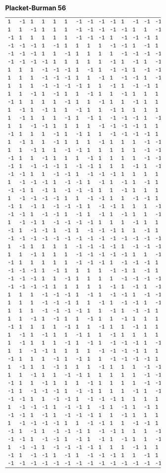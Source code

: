 ## Placket-Burman 56

<table>
  <tr><td> 1</td><td>-1</td><td> 1</td><td> 1</td><td> 1</td><td> 1</td><td>-1</td><td>-1</td><td>-1</td><td>-1</td><td> 1</td><td>-1</td><td>-1</td><td>-1</td><td> 1</td><td>-1</td><td>-1</td><td> 1</td><td> 1</td><td> 1</td><td>-1</td><td> 1</td><td>-1</td><td> 1</td><td> 1</td><td>-1</td><td> 1</td><td> 1</td><td> 1</td><td>-1</td><td> 1</td><td> 1</td><td> 1</td><td> 1</td><td>-1</td><td>-1</td><td>-1</td><td>-1</td><td> 1</td><td>-1</td><td>-1</td><td>-1</td><td> 1</td><td>-1</td><td>-1</td><td> 1</td><td> 1</td><td> 1</td><td>-1</td><td> 1</td><td>-1</td><td> 1</td><td> 1</td><td>-1</td><td> 1</td></tr>
  <tr><td> 1</td><td> 1</td><td>-1</td><td> 1</td><td> 1</td><td> 1</td><td>-1</td><td>-1</td><td>-1</td><td>-1</td><td>-1</td><td> 1</td><td> 1</td><td>-1</td><td>-1</td><td> 1</td><td>-1</td><td>-1</td><td>-1</td><td> 1</td><td> 1</td><td> 1</td><td> 1</td><td>-1</td><td> 1</td><td> 1</td><td>-1</td><td> 1</td><td> 1</td><td> 1</td><td>-1</td><td> 1</td><td> 1</td><td> 1</td><td>-1</td><td>-1</td><td>-1</td><td>-1</td><td>-1</td><td> 1</td><td> 1</td><td>-1</td><td>-1</td><td> 1</td><td>-1</td><td>-1</td><td>-1</td><td> 1</td><td> 1</td><td> 1</td><td> 1</td><td>-1</td><td> 1</td><td> 1</td><td>-1</td></tr>
  <tr><td>-1</td><td> 1</td><td> 1</td><td> 1</td><td> 1</td><td> 1</td><td>-1</td><td>-1</td><td>-1</td><td> 1</td><td>-1</td><td>-1</td><td>-1</td><td> 1</td><td>-1</td><td>-1</td><td> 1</td><td>-1</td><td> 1</td><td>-1</td><td> 1</td><td>-1</td><td> 1</td><td> 1</td><td>-1</td><td> 1</td><td> 1</td><td> 1</td><td>-1</td><td> 1</td><td> 1</td><td> 1</td><td> 1</td><td> 1</td><td>-1</td><td>-1</td><td>-1</td><td> 1</td><td>-1</td><td>-1</td><td>-1</td><td> 1</td><td>-1</td><td>-1</td><td> 1</td><td>-1</td><td> 1</td><td>-1</td><td> 1</td><td>-1</td><td> 1</td><td> 1</td><td>-1</td><td> 1</td><td> 1</td></tr>
  <tr><td>-1</td><td>-1</td><td>-1</td><td> 1</td><td>-1</td><td> 1</td><td> 1</td><td> 1</td><td> 1</td><td>-1</td><td>-1</td><td> 1</td><td>-1</td><td> 1</td><td>-1</td><td>-1</td><td>-1</td><td> 1</td><td> 1</td><td>-1</td><td> 1</td><td> 1</td><td> 1</td><td>-1</td><td> 1</td><td>-1</td><td> 1</td><td> 1</td><td>-1</td><td>-1</td><td>-1</td><td> 1</td><td>-1</td><td> 1</td><td> 1</td><td> 1</td><td> 1</td><td>-1</td><td>-1</td><td> 1</td><td>-1</td><td> 1</td><td>-1</td><td>-1</td><td>-1</td><td> 1</td><td> 1</td><td>-1</td><td> 1</td><td> 1</td><td> 1</td><td>-1</td><td> 1</td><td>-1</td><td> 1</td></tr>
  <tr><td>-1</td><td>-1</td><td>-1</td><td> 1</td><td> 1</td><td>-1</td><td> 1</td><td> 1</td><td> 1</td><td> 1</td><td>-1</td><td>-1</td><td>-1</td><td>-1</td><td> 1</td><td> 1</td><td>-1</td><td>-1</td><td> 1</td><td> 1</td><td>-1</td><td>-1</td><td> 1</td><td> 1</td><td> 1</td><td> 1</td><td>-1</td><td> 1</td><td>-1</td><td>-1</td><td>-1</td><td> 1</td><td> 1</td><td>-1</td><td> 1</td><td> 1</td><td> 1</td><td> 1</td><td>-1</td><td>-1</td><td>-1</td><td>-1</td><td> 1</td><td> 1</td><td>-1</td><td>-1</td><td> 1</td><td> 1</td><td>-1</td><td>-1</td><td> 1</td><td> 1</td><td> 1</td><td> 1</td><td>-1</td></tr>
  <tr><td>-1</td><td>-1</td><td>-1</td><td>-1</td><td> 1</td><td> 1</td><td> 1</td><td> 1</td><td> 1</td><td>-1</td><td> 1</td><td>-1</td><td> 1</td><td>-1</td><td>-1</td><td>-1</td><td> 1</td><td>-1</td><td>-1</td><td> 1</td><td> 1</td><td> 1</td><td>-1</td><td> 1</td><td>-1</td><td> 1</td><td> 1</td><td> 1</td><td>-1</td><td>-1</td><td>-1</td><td>-1</td><td> 1</td><td> 1</td><td> 1</td><td> 1</td><td> 1</td><td>-1</td><td> 1</td><td>-1</td><td> 1</td><td>-1</td><td>-1</td><td>-1</td><td> 1</td><td>-1</td><td>-1</td><td> 1</td><td> 1</td><td> 1</td><td>-1</td><td> 1</td><td>-1</td><td> 1</td><td> 1</td></tr>
  <tr><td> 1</td><td> 1</td><td> 1</td><td>-1</td><td>-1</td><td>-1</td><td> 1</td><td>-1</td><td> 1</td><td>-1</td><td>-1</td><td> 1</td><td>-1</td><td>-1</td><td> 1</td><td>-1</td><td> 1</td><td>-1</td><td> 1</td><td>-1</td><td> 1</td><td> 1</td><td>-1</td><td> 1</td><td> 1</td><td> 1</td><td>-1</td><td> 1</td><td> 1</td><td> 1</td><td> 1</td><td>-1</td><td>-1</td><td>-1</td><td> 1</td><td>-1</td><td> 1</td><td>-1</td><td>-1</td><td> 1</td><td>-1</td><td>-1</td><td> 1</td><td>-1</td><td> 1</td><td>-1</td><td> 1</td><td>-1</td><td> 1</td><td> 1</td><td>-1</td><td> 1</td><td> 1</td><td> 1</td><td>-1</td></tr>
  <tr><td> 1</td><td> 1</td><td> 1</td><td>-1</td><td>-1</td><td>-1</td><td> 1</td><td> 1</td><td>-1</td><td> 1</td><td>-1</td><td>-1</td><td> 1</td><td>-1</td><td>-1</td><td>-1</td><td>-1</td><td> 1</td><td> 1</td><td> 1</td><td>-1</td><td> 1</td><td> 1</td><td>-1</td><td>-1</td><td> 1</td><td> 1</td><td> 1</td><td> 1</td><td> 1</td><td> 1</td><td>-1</td><td>-1</td><td>-1</td><td> 1</td><td> 1</td><td>-1</td><td> 1</td><td>-1</td><td>-1</td><td> 1</td><td>-1</td><td>-1</td><td>-1</td><td>-1</td><td> 1</td><td> 1</td><td> 1</td><td>-1</td><td> 1</td><td> 1</td><td>-1</td><td>-1</td><td> 1</td><td> 1</td></tr>
  <tr><td> 1</td><td> 1</td><td> 1</td><td>-1</td><td>-1</td><td>-1</td><td>-1</td><td> 1</td><td> 1</td><td>-1</td><td> 1</td><td>-1</td><td>-1</td><td> 1</td><td>-1</td><td> 1</td><td>-1</td><td>-1</td><td>-1</td><td> 1</td><td> 1</td><td>-1</td><td> 1</td><td> 1</td><td> 1</td><td>-1</td><td> 1</td><td> 1</td><td> 1</td><td> 1</td><td> 1</td><td>-1</td><td>-1</td><td>-1</td><td>-1</td><td> 1</td><td> 1</td><td>-1</td><td> 1</td><td>-1</td><td>-1</td><td> 1</td><td>-1</td><td> 1</td><td>-1</td><td>-1</td><td>-1</td><td> 1</td><td> 1</td><td>-1</td><td> 1</td><td> 1</td><td> 1</td><td>-1</td><td> 1</td></tr>
  <tr><td> 1</td><td> 1</td><td>-1</td><td> 1</td><td>-1</td><td> 1</td><td> 1</td><td>-1</td><td> 1</td><td> 1</td><td>-1</td><td> 1</td><td> 1</td><td> 1</td><td> 1</td><td>-1</td><td>-1</td><td>-1</td><td>-1</td><td> 1</td><td>-1</td><td>-1</td><td>-1</td><td> 1</td><td>-1</td><td>-1</td><td> 1</td><td> 1</td><td> 1</td><td> 1</td><td>-1</td><td> 1</td><td>-1</td><td> 1</td><td> 1</td><td>-1</td><td> 1</td><td> 1</td><td>-1</td><td> 1</td><td> 1</td><td> 1</td><td> 1</td><td>-1</td><td>-1</td><td>-1</td><td>-1</td><td> 1</td><td>-1</td><td>-1</td><td>-1</td><td> 1</td><td>-1</td><td>-1</td><td> 1</td></tr>
  <tr><td>-1</td><td> 1</td><td> 1</td><td> 1</td><td> 1</td><td>-1</td><td> 1</td><td> 1</td><td>-1</td><td> 1</td><td> 1</td><td>-1</td><td> 1</td><td> 1</td><td> 1</td><td>-1</td><td>-1</td><td>-1</td><td>-1</td><td>-1</td><td> 1</td><td> 1</td><td>-1</td><td>-1</td><td> 1</td><td>-1</td><td>-1</td><td> 1</td><td>-1</td><td> 1</td><td> 1</td><td> 1</td><td> 1</td><td>-1</td><td> 1</td><td> 1</td><td>-1</td><td> 1</td><td> 1</td><td>-1</td><td> 1</td><td> 1</td><td> 1</td><td>-1</td><td>-1</td><td>-1</td><td>-1</td><td>-1</td><td> 1</td><td> 1</td><td>-1</td><td>-1</td><td> 1</td><td>-1</td><td>-1</td></tr>
  <tr><td> 1</td><td>-1</td><td> 1</td><td>-1</td><td> 1</td><td> 1</td><td>-1</td><td> 1</td><td> 1</td><td>-1</td><td> 1</td><td> 1</td><td> 1</td><td> 1</td><td> 1</td><td>-1</td><td>-1</td><td>-1</td><td> 1</td><td>-1</td><td>-1</td><td>-1</td><td> 1</td><td>-1</td><td>-1</td><td> 1</td><td>-1</td><td> 1</td><td> 1</td><td>-1</td><td> 1</td><td>-1</td><td> 1</td><td> 1</td><td>-1</td><td> 1</td><td> 1</td><td>-1</td><td> 1</td><td> 1</td><td> 1</td><td> 1</td><td> 1</td><td>-1</td><td>-1</td><td>-1</td><td> 1</td><td>-1</td><td>-1</td><td>-1</td><td> 1</td><td>-1</td><td>-1</td><td> 1</td><td>-1</td></tr>
  <tr><td> 1</td><td>-1</td><td> 1</td><td> 1</td><td> 1</td><td>-1</td><td> 1</td><td>-1</td><td> 1</td><td>-1</td><td>-1</td><td>-1</td><td> 1</td><td>-1</td><td> 1</td><td> 1</td><td> 1</td><td> 1</td><td>-1</td><td>-1</td><td> 1</td><td>-1</td><td> 1</td><td>-1</td><td>-1</td><td>-1</td><td> 1</td><td> 1</td><td> 1</td><td>-1</td><td> 1</td><td> 1</td><td> 1</td><td>-1</td><td> 1</td><td>-1</td><td> 1</td><td>-1</td><td>-1</td><td>-1</td><td> 1</td><td>-1</td><td> 1</td><td> 1</td><td> 1</td><td> 1</td><td>-1</td><td>-1</td><td> 1</td><td>-1</td><td> 1</td><td>-1</td><td>-1</td><td>-1</td><td> 1</td></tr>
  <tr><td> 1</td><td> 1</td><td>-1</td><td>-1</td><td> 1</td><td> 1</td><td> 1</td><td> 1</td><td>-1</td><td>-1</td><td>-1</td><td>-1</td><td> 1</td><td> 1</td><td>-1</td><td> 1</td><td> 1</td><td> 1</td><td> 1</td><td>-1</td><td>-1</td><td>-1</td><td>-1</td><td> 1</td><td> 1</td><td>-1</td><td>-1</td><td> 1</td><td> 1</td><td> 1</td><td>-1</td><td>-1</td><td> 1</td><td> 1</td><td> 1</td><td> 1</td><td>-1</td><td>-1</td><td>-1</td><td>-1</td><td> 1</td><td> 1</td><td>-1</td><td> 1</td><td> 1</td><td> 1</td><td> 1</td><td>-1</td><td>-1</td><td>-1</td><td>-1</td><td> 1</td><td> 1</td><td>-1</td><td>-1</td></tr>
  <tr><td>-1</td><td> 1</td><td> 1</td><td> 1</td><td>-1</td><td> 1</td><td>-1</td><td> 1</td><td> 1</td><td>-1</td><td>-1</td><td>-1</td><td>-1</td><td> 1</td><td> 1</td><td> 1</td><td> 1</td><td> 1</td><td>-1</td><td> 1</td><td>-1</td><td> 1</td><td>-1</td><td>-1</td><td>-1</td><td> 1</td><td>-1</td><td> 1</td><td>-1</td><td> 1</td><td> 1</td><td> 1</td><td>-1</td><td> 1</td><td>-1</td><td> 1</td><td> 1</td><td>-1</td><td>-1</td><td>-1</td><td>-1</td><td> 1</td><td> 1</td><td> 1</td><td> 1</td><td> 1</td><td>-1</td><td> 1</td><td>-1</td><td> 1</td><td>-1</td><td>-1</td><td>-1</td><td> 1</td><td>-1</td></tr>
  <tr><td> 1</td><td>-1</td><td> 1</td><td> 1</td><td>-1</td><td> 1</td><td> 1</td><td> 1</td><td>-1</td><td> 1</td><td> 1</td><td> 1</td><td>-1</td><td>-1</td><td>-1</td><td> 1</td><td>-1</td><td> 1</td><td>-1</td><td>-1</td><td> 1</td><td>-1</td><td>-1</td><td> 1</td><td>-1</td><td> 1</td><td>-1</td><td> 1</td><td> 1</td><td>-1</td><td> 1</td><td> 1</td><td>-1</td><td> 1</td><td> 1</td><td> 1</td><td>-1</td><td> 1</td><td> 1</td><td> 1</td><td>-1</td><td>-1</td><td>-1</td><td> 1</td><td>-1</td><td> 1</td><td>-1</td><td>-1</td><td> 1</td><td>-1</td><td>-1</td><td> 1</td><td>-1</td><td> 1</td><td>-1</td></tr>
  <tr><td> 1</td><td> 1</td><td>-1</td><td> 1</td><td> 1</td><td>-1</td><td>-1</td><td> 1</td><td> 1</td><td> 1</td><td> 1</td><td> 1</td><td>-1</td><td>-1</td><td>-1</td><td> 1</td><td> 1</td><td>-1</td><td> 1</td><td>-1</td><td>-1</td><td> 1</td><td>-1</td><td>-1</td><td>-1</td><td>-1</td><td> 1</td><td> 1</td><td> 1</td><td> 1</td><td>-1</td><td> 1</td><td> 1</td><td>-1</td><td>-1</td><td> 1</td><td> 1</td><td> 1</td><td> 1</td><td> 1</td><td>-1</td><td>-1</td><td>-1</td><td> 1</td><td> 1</td><td>-1</td><td> 1</td><td>-1</td><td>-1</td><td> 1</td><td>-1</td><td>-1</td><td>-1</td><td>-1</td><td> 1</td></tr>
  <tr><td>-1</td><td> 1</td><td> 1</td><td>-1</td><td> 1</td><td> 1</td><td> 1</td><td>-1</td><td> 1</td><td> 1</td><td> 1</td><td> 1</td><td>-1</td><td>-1</td><td>-1</td><td>-1</td><td> 1</td><td> 1</td><td>-1</td><td> 1</td><td>-1</td><td>-1</td><td> 1</td><td>-1</td><td> 1</td><td>-1</td><td>-1</td><td> 1</td><td>-1</td><td> 1</td><td> 1</td><td>-1</td><td> 1</td><td> 1</td><td> 1</td><td>-1</td><td> 1</td><td> 1</td><td> 1</td><td> 1</td><td>-1</td><td>-1</td><td>-1</td><td>-1</td><td> 1</td><td> 1</td><td>-1</td><td> 1</td><td>-1</td><td>-1</td><td> 1</td><td>-1</td><td> 1</td><td>-1</td><td>-1</td></tr>
  <tr><td>-1</td><td> 1</td><td>-1</td><td>-1</td><td>-1</td><td> 1</td><td>-1</td><td>-1</td><td> 1</td><td> 1</td><td> 1</td><td>-1</td><td> 1</td><td>-1</td><td> 1</td><td> 1</td><td>-1</td><td> 1</td><td> 1</td><td>-1</td><td> 1</td><td> 1</td><td> 1</td><td> 1</td><td>-1</td><td>-1</td><td>-1</td><td> 1</td><td>-1</td><td> 1</td><td>-1</td><td>-1</td><td>-1</td><td> 1</td><td>-1</td><td>-1</td><td> 1</td><td> 1</td><td> 1</td><td>-1</td><td> 1</td><td>-1</td><td> 1</td><td> 1</td><td>-1</td><td> 1</td><td> 1</td><td>-1</td><td> 1</td><td> 1</td><td> 1</td><td> 1</td><td>-1</td><td>-1</td><td>-1</td></tr>
  <tr><td>-1</td><td>-1</td><td> 1</td><td> 1</td><td>-1</td><td>-1</td><td> 1</td><td>-1</td><td>-1</td><td>-1</td><td> 1</td><td> 1</td><td> 1</td><td> 1</td><td>-1</td><td> 1</td><td> 1</td><td>-1</td><td> 1</td><td> 1</td><td>-1</td><td> 1</td><td> 1</td><td> 1</td><td>-1</td><td>-1</td><td>-1</td><td> 1</td><td>-1</td><td>-1</td><td> 1</td><td> 1</td><td>-1</td><td>-1</td><td> 1</td><td>-1</td><td>-1</td><td>-1</td><td> 1</td><td> 1</td><td> 1</td><td> 1</td><td>-1</td><td> 1</td><td> 1</td><td>-1</td><td> 1</td><td> 1</td><td>-1</td><td> 1</td><td> 1</td><td> 1</td><td>-1</td><td>-1</td><td>-1</td></tr>
  <tr><td> 1</td><td>-1</td><td>-1</td><td>-1</td><td> 1</td><td>-1</td><td>-1</td><td> 1</td><td>-1</td><td> 1</td><td>-1</td><td> 1</td><td>-1</td><td> 1</td><td> 1</td><td>-1</td><td> 1</td><td> 1</td><td>-1</td><td> 1</td><td> 1</td><td> 1</td><td> 1</td><td> 1</td><td>-1</td><td>-1</td><td>-1</td><td> 1</td><td> 1</td><td>-1</td><td>-1</td><td>-1</td><td> 1</td><td>-1</td><td>-1</td><td> 1</td><td>-1</td><td> 1</td><td>-1</td><td> 1</td><td>-1</td><td> 1</td><td> 1</td><td>-1</td><td> 1</td><td> 1</td><td>-1</td><td> 1</td><td> 1</td><td> 1</td><td> 1</td><td> 1</td><td>-1</td><td>-1</td><td>-1</td></tr>
  <tr><td>-1</td><td>-1</td><td> 1</td><td>-1</td><td> 1</td><td>-1</td><td>-1</td><td>-1</td><td> 1</td><td> 1</td><td>-1</td><td> 1</td><td> 1</td><td> 1</td><td>-1</td><td> 1</td><td>-1</td><td> 1</td><td>-1</td><td>-1</td><td>-1</td><td> 1</td><td>-1</td><td> 1</td><td> 1</td><td> 1</td><td> 1</td><td> 1</td><td>-1</td><td>-1</td><td> 1</td><td>-1</td><td> 1</td><td>-1</td><td>-1</td><td>-1</td><td> 1</td><td> 1</td><td>-1</td><td> 1</td><td> 1</td><td> 1</td><td>-1</td><td> 1</td><td>-1</td><td> 1</td><td>-1</td><td>-1</td><td>-1</td><td> 1</td><td>-1</td><td> 1</td><td> 1</td><td> 1</td><td> 1</td></tr>
  <tr><td> 1</td><td>-1</td><td>-1</td><td>-1</td><td>-1</td><td> 1</td><td> 1</td><td>-1</td><td>-1</td><td> 1</td><td> 1</td><td>-1</td><td>-1</td><td> 1</td><td> 1</td><td> 1</td><td> 1</td><td>-1</td><td>-1</td><td>-1</td><td>-1</td><td> 1</td><td> 1</td><td>-1</td><td> 1</td><td> 1</td><td> 1</td><td> 1</td><td> 1</td><td>-1</td><td>-1</td><td>-1</td><td>-1</td><td> 1</td><td> 1</td><td>-1</td><td>-1</td><td> 1</td><td> 1</td><td>-1</td><td>-1</td><td> 1</td><td> 1</td><td> 1</td><td> 1</td><td>-1</td><td>-1</td><td>-1</td><td>-1</td><td> 1</td><td> 1</td><td>-1</td><td> 1</td><td> 1</td><td> 1</td></tr>
  <tr><td>-1</td><td> 1</td><td>-1</td><td> 1</td><td>-1</td><td>-1</td><td>-1</td><td> 1</td><td>-1</td><td>-1</td><td> 1</td><td> 1</td><td> 1</td><td>-1</td><td> 1</td><td>-1</td><td> 1</td><td> 1</td><td>-1</td><td>-1</td><td>-1</td><td>-1</td><td> 1</td><td> 1</td><td> 1</td><td> 1</td><td> 1</td><td> 1</td><td>-1</td><td> 1</td><td>-1</td><td> 1</td><td>-1</td><td>-1</td><td>-1</td><td> 1</td><td>-1</td><td>-1</td><td> 1</td><td> 1</td><td> 1</td><td>-1</td><td> 1</td><td>-1</td><td> 1</td><td> 1</td><td>-1</td><td>-1</td><td>-1</td><td>-1</td><td> 1</td><td> 1</td><td> 1</td><td> 1</td><td> 1</td></tr>
  <tr><td>-1</td><td>-1</td><td> 1</td><td>-1</td><td>-1</td><td> 1</td><td>-1</td><td> 1</td><td>-1</td><td> 1</td><td>-1</td><td> 1</td><td> 1</td><td>-1</td><td> 1</td><td> 1</td><td> 1</td><td>-1</td><td> 1</td><td> 1</td><td> 1</td><td>-1</td><td>-1</td><td>-1</td><td> 1</td><td>-1</td><td> 1</td><td> 1</td><td>-1</td><td>-1</td><td> 1</td><td>-1</td><td>-1</td><td> 1</td><td>-1</td><td> 1</td><td>-1</td><td> 1</td><td>-1</td><td> 1</td><td> 1</td><td>-1</td><td> 1</td><td> 1</td><td> 1</td><td>-1</td><td> 1</td><td> 1</td><td> 1</td><td>-1</td><td>-1</td><td>-1</td><td> 1</td><td>-1</td><td> 1</td></tr>
  <tr><td> 1</td><td>-1</td><td>-1</td><td> 1</td><td>-1</td><td>-1</td><td>-1</td><td>-1</td><td> 1</td><td> 1</td><td> 1</td><td>-1</td><td> 1</td><td> 1</td><td>-1</td><td>-1</td><td> 1</td><td> 1</td><td> 1</td><td> 1</td><td> 1</td><td>-1</td><td>-1</td><td>-1</td><td> 1</td><td> 1</td><td>-1</td><td> 1</td><td> 1</td><td>-1</td><td>-1</td><td> 1</td><td>-1</td><td>-1</td><td>-1</td><td>-1</td><td> 1</td><td> 1</td><td> 1</td><td>-1</td><td> 1</td><td> 1</td><td>-1</td><td>-1</td><td> 1</td><td> 1</td><td> 1</td><td> 1</td><td> 1</td><td>-1</td><td>-1</td><td>-1</td><td> 1</td><td> 1</td><td>-1</td></tr>
  <tr><td>-1</td><td> 1</td><td>-1</td><td>-1</td><td> 1</td><td>-1</td><td> 1</td><td>-1</td><td>-1</td><td>-1</td><td> 1</td><td> 1</td><td>-1</td><td> 1</td><td> 1</td><td> 1</td><td>-1</td><td> 1</td><td> 1</td><td> 1</td><td> 1</td><td>-1</td><td>-1</td><td>-1</td><td>-1</td><td> 1</td><td> 1</td><td> 1</td><td>-1</td><td> 1</td><td>-1</td><td>-1</td><td> 1</td><td>-1</td><td> 1</td><td>-1</td><td>-1</td><td>-1</td><td> 1</td><td> 1</td><td>-1</td><td> 1</td><td> 1</td><td> 1</td><td>-1</td><td> 1</td><td> 1</td><td> 1</td><td> 1</td><td>-1</td><td>-1</td><td>-1</td><td>-1</td><td> 1</td><td> 1</td></tr>
  <tr><td>-1</td><td>-1</td><td>-1</td><td>-1</td><td>-1</td><td>-1</td><td>-1</td><td>-1</td><td>-1</td><td>-1</td><td>-1</td><td>-1</td><td>-1</td><td>-1</td><td>-1</td><td>-1</td><td>-1</td><td>-1</td><td>-1</td><td>-1</td><td>-1</td><td>-1</td><td>-1</td><td>-1</td><td>-1</td><td>-1</td><td>-1</td><td> 1</td><td>-1</td><td>-1</td><td>-1</td><td>-1</td><td>-1</td><td>-1</td><td>-1</td><td>-1</td><td>-1</td><td>-1</td><td>-1</td><td>-1</td><td>-1</td><td>-1</td><td>-1</td><td>-1</td><td>-1</td><td>-1</td><td>-1</td><td>-1</td><td>-1</td><td>-1</td><td>-1</td><td>-1</td><td>-1</td><td>-1</td><td>-1</td></tr>
  <tr><td> 1</td><td>-1</td><td> 1</td><td> 1</td><td> 1</td><td> 1</td><td>-1</td><td>-1</td><td>-1</td><td>-1</td><td> 1</td><td>-1</td><td>-1</td><td>-1</td><td> 1</td><td>-1</td><td>-1</td><td> 1</td><td> 1</td><td> 1</td><td>-1</td><td> 1</td><td>-1</td><td> 1</td><td> 1</td><td>-1</td><td> 1</td><td>-1</td><td>-1</td><td> 1</td><td>-1</td><td>-1</td><td>-1</td><td>-1</td><td> 1</td><td> 1</td><td> 1</td><td> 1</td><td>-1</td><td> 1</td><td> 1</td><td> 1</td><td>-1</td><td> 1</td><td> 1</td><td>-1</td><td>-1</td><td>-1</td><td> 1</td><td>-1</td><td> 1</td><td>-1</td><td>-1</td><td> 1</td><td>-1</td></tr>
  <tr><td> 1</td><td> 1</td><td>-1</td><td> 1</td><td> 1</td><td> 1</td><td>-1</td><td>-1</td><td>-1</td><td>-1</td><td>-1</td><td> 1</td><td> 1</td><td>-1</td><td>-1</td><td> 1</td><td>-1</td><td>-1</td><td>-1</td><td> 1</td><td> 1</td><td> 1</td><td> 1</td><td>-1</td><td> 1</td><td> 1</td><td>-1</td><td>-1</td><td>-1</td><td>-1</td><td> 1</td><td>-1</td><td>-1</td><td>-1</td><td> 1</td><td> 1</td><td> 1</td><td> 1</td><td> 1</td><td>-1</td><td>-1</td><td> 1</td><td> 1</td><td>-1</td><td> 1</td><td> 1</td><td> 1</td><td>-1</td><td>-1</td><td>-1</td><td>-1</td><td> 1</td><td>-1</td><td>-1</td><td> 1</td></tr>
  <tr><td>-1</td><td> 1</td><td> 1</td><td> 1</td><td> 1</td><td> 1</td><td>-1</td><td>-1</td><td>-1</td><td> 1</td><td>-1</td><td>-1</td><td>-1</td><td> 1</td><td>-1</td><td>-1</td><td> 1</td><td>-1</td><td> 1</td><td>-1</td><td> 1</td><td>-1</td><td> 1</td><td> 1</td><td>-1</td><td> 1</td><td> 1</td><td>-1</td><td> 1</td><td>-1</td><td>-1</td><td>-1</td><td>-1</td><td>-1</td><td> 1</td><td> 1</td><td> 1</td><td>-1</td><td> 1</td><td> 1</td><td> 1</td><td>-1</td><td> 1</td><td> 1</td><td>-1</td><td> 1</td><td>-1</td><td> 1</td><td>-1</td><td> 1</td><td>-1</td><td>-1</td><td> 1</td><td>-1</td><td>-1</td></tr>
  <tr><td>-1</td><td>-1</td><td>-1</td><td> 1</td><td>-1</td><td> 1</td><td> 1</td><td> 1</td><td> 1</td><td>-1</td><td>-1</td><td> 1</td><td>-1</td><td> 1</td><td>-1</td><td>-1</td><td>-1</td><td> 1</td><td> 1</td><td>-1</td><td> 1</td><td> 1</td><td> 1</td><td>-1</td><td> 1</td><td>-1</td><td> 1</td><td>-1</td><td> 1</td><td> 1</td><td> 1</td><td>-1</td><td> 1</td><td>-1</td><td>-1</td><td>-1</td><td>-1</td><td> 1</td><td> 1</td><td>-1</td><td> 1</td><td>-1</td><td> 1</td><td> 1</td><td> 1</td><td>-1</td><td>-1</td><td> 1</td><td>-1</td><td>-1</td><td>-1</td><td> 1</td><td>-1</td><td> 1</td><td>-1</td></tr>
  <tr><td>-1</td><td>-1</td><td>-1</td><td> 1</td><td> 1</td><td>-1</td><td> 1</td><td> 1</td><td> 1</td><td> 1</td><td>-1</td><td>-1</td><td>-1</td><td>-1</td><td> 1</td><td> 1</td><td>-1</td><td>-1</td><td> 1</td><td> 1</td><td>-1</td><td>-1</td><td> 1</td><td> 1</td><td> 1</td><td> 1</td><td>-1</td><td>-1</td><td> 1</td><td> 1</td><td> 1</td><td>-1</td><td>-1</td><td> 1</td><td>-1</td><td>-1</td><td>-1</td><td>-1</td><td> 1</td><td> 1</td><td> 1</td><td> 1</td><td>-1</td><td>-1</td><td> 1</td><td> 1</td><td>-1</td><td>-1</td><td> 1</td><td> 1</td><td>-1</td><td>-1</td><td>-1</td><td>-1</td><td> 1</td></tr>
  <tr><td>-1</td><td>-1</td><td>-1</td><td>-1</td><td> 1</td><td> 1</td><td> 1</td><td> 1</td><td> 1</td><td>-1</td><td> 1</td><td>-1</td><td> 1</td><td>-1</td><td>-1</td><td>-1</td><td> 1</td><td>-1</td><td>-1</td><td> 1</td><td> 1</td><td> 1</td><td>-1</td><td> 1</td><td>-1</td><td> 1</td><td> 1</td><td>-1</td><td> 1</td><td> 1</td><td> 1</td><td> 1</td><td>-1</td><td>-1</td><td>-1</td><td>-1</td><td>-1</td><td> 1</td><td>-1</td><td> 1</td><td>-1</td><td> 1</td><td> 1</td><td> 1</td><td>-1</td><td> 1</td><td> 1</td><td>-1</td><td>-1</td><td>-1</td><td> 1</td><td>-1</td><td> 1</td><td>-1</td><td>-1</td></tr>
  <tr><td> 1</td><td> 1</td><td> 1</td><td>-1</td><td>-1</td><td>-1</td><td> 1</td><td>-1</td><td> 1</td><td>-1</td><td>-1</td><td> 1</td><td>-1</td><td>-1</td><td> 1</td><td>-1</td><td> 1</td><td>-1</td><td> 1</td><td>-1</td><td> 1</td><td> 1</td><td>-1</td><td> 1</td><td> 1</td><td> 1</td><td>-1</td><td>-1</td><td>-1</td><td>-1</td><td>-1</td><td> 1</td><td> 1</td><td> 1</td><td>-1</td><td> 1</td><td>-1</td><td> 1</td><td> 1</td><td>-1</td><td> 1</td><td> 1</td><td>-1</td><td> 1</td><td>-1</td><td> 1</td><td>-1</td><td> 1</td><td>-1</td><td>-1</td><td> 1</td><td>-1</td><td>-1</td><td>-1</td><td> 1</td></tr>
  <tr><td> 1</td><td> 1</td><td> 1</td><td>-1</td><td>-1</td><td>-1</td><td> 1</td><td> 1</td><td>-1</td><td> 1</td><td>-1</td><td>-1</td><td> 1</td><td>-1</td><td>-1</td><td>-1</td><td>-1</td><td> 1</td><td> 1</td><td> 1</td><td>-1</td><td> 1</td><td> 1</td><td>-1</td><td>-1</td><td> 1</td><td> 1</td><td>-1</td><td>-1</td><td>-1</td><td>-1</td><td> 1</td><td> 1</td><td> 1</td><td>-1</td><td>-1</td><td> 1</td><td>-1</td><td> 1</td><td> 1</td><td>-1</td><td> 1</td><td> 1</td><td> 1</td><td> 1</td><td>-1</td><td>-1</td><td>-1</td><td> 1</td><td>-1</td><td>-1</td><td> 1</td><td> 1</td><td>-1</td><td>-1</td></tr>
  <tr><td> 1</td><td> 1</td><td> 1</td><td>-1</td><td>-1</td><td>-1</td><td>-1</td><td> 1</td><td> 1</td><td>-1</td><td> 1</td><td>-1</td><td>-1</td><td> 1</td><td>-1</td><td> 1</td><td>-1</td><td>-1</td><td>-1</td><td> 1</td><td> 1</td><td>-1</td><td> 1</td><td> 1</td><td> 1</td><td>-1</td><td> 1</td><td>-1</td><td>-1</td><td>-1</td><td>-1</td><td> 1</td><td> 1</td><td> 1</td><td> 1</td><td>-1</td><td>-1</td><td> 1</td><td>-1</td><td> 1</td><td> 1</td><td>-1</td><td> 1</td><td>-1</td><td> 1</td><td> 1</td><td> 1</td><td>-1</td><td>-1</td><td> 1</td><td>-1</td><td>-1</td><td>-1</td><td> 1</td><td>-1</td></tr>
  <tr><td> 1</td><td> 1</td><td>-1</td><td> 1</td><td>-1</td><td> 1</td><td> 1</td><td>-1</td><td> 1</td><td> 1</td><td>-1</td><td> 1</td><td> 1</td><td> 1</td><td> 1</td><td>-1</td><td>-1</td><td>-1</td><td>-1</td><td> 1</td><td>-1</td><td>-1</td><td>-1</td><td> 1</td><td>-1</td><td>-1</td><td> 1</td><td>-1</td><td>-1</td><td>-1</td><td> 1</td><td>-1</td><td> 1</td><td>-1</td><td>-1</td><td> 1</td><td>-1</td><td>-1</td><td> 1</td><td>-1</td><td>-1</td><td>-1</td><td>-1</td><td> 1</td><td> 1</td><td> 1</td><td> 1</td><td>-1</td><td> 1</td><td> 1</td><td> 1</td><td>-1</td><td> 1</td><td> 1</td><td>-1</td></tr>
  <tr><td>-1</td><td> 1</td><td> 1</td><td> 1</td><td> 1</td><td>-1</td><td> 1</td><td> 1</td><td>-1</td><td> 1</td><td> 1</td><td>-1</td><td> 1</td><td> 1</td><td> 1</td><td>-1</td><td>-1</td><td>-1</td><td>-1</td><td>-1</td><td> 1</td><td> 1</td><td>-1</td><td>-1</td><td> 1</td><td>-1</td><td>-1</td><td>-1</td><td> 1</td><td>-1</td><td>-1</td><td>-1</td><td>-1</td><td> 1</td><td>-1</td><td>-1</td><td> 1</td><td>-1</td><td>-1</td><td> 1</td><td>-1</td><td>-1</td><td>-1</td><td> 1</td><td> 1</td><td> 1</td><td> 1</td><td> 1</td><td>-1</td><td>-1</td><td> 1</td><td> 1</td><td>-1</td><td> 1</td><td> 1</td></tr>
  <tr><td> 1</td><td>-1</td><td> 1</td><td>-1</td><td> 1</td><td> 1</td><td>-1</td><td> 1</td><td> 1</td><td>-1</td><td> 1</td><td> 1</td><td> 1</td><td> 1</td><td> 1</td><td>-1</td><td>-1</td><td>-1</td><td> 1</td><td>-1</td><td>-1</td><td>-1</td><td> 1</td><td>-1</td><td>-1</td><td> 1</td><td>-1</td><td>-1</td><td>-1</td><td> 1</td><td>-1</td><td> 1</td><td>-1</td><td>-1</td><td> 1</td><td>-1</td><td>-1</td><td> 1</td><td>-1</td><td>-1</td><td>-1</td><td>-1</td><td>-1</td><td> 1</td><td> 1</td><td> 1</td><td>-1</td><td> 1</td><td> 1</td><td> 1</td><td>-1</td><td> 1</td><td> 1</td><td>-1</td><td> 1</td></tr>
  <tr><td> 1</td><td>-1</td><td> 1</td><td> 1</td><td> 1</td><td>-1</td><td> 1</td><td>-1</td><td> 1</td><td>-1</td><td>-1</td><td>-1</td><td> 1</td><td>-1</td><td> 1</td><td> 1</td><td> 1</td><td> 1</td><td>-1</td><td>-1</td><td> 1</td><td>-1</td><td> 1</td><td>-1</td><td>-1</td><td>-1</td><td> 1</td><td>-1</td><td>-1</td><td> 1</td><td>-1</td><td>-1</td><td>-1</td><td> 1</td><td>-1</td><td> 1</td><td>-1</td><td> 1</td><td> 1</td><td> 1</td><td>-1</td><td> 1</td><td>-1</td><td>-1</td><td>-1</td><td>-1</td><td> 1</td><td> 1</td><td>-1</td><td> 1</td><td>-1</td><td> 1</td><td> 1</td><td> 1</td><td>-1</td></tr>
  <tr><td> 1</td><td> 1</td><td>-1</td><td>-1</td><td> 1</td><td> 1</td><td> 1</td><td> 1</td><td>-1</td><td>-1</td><td>-1</td><td>-1</td><td> 1</td><td> 1</td><td>-1</td><td> 1</td><td> 1</td><td> 1</td><td> 1</td><td>-1</td><td>-1</td><td>-1</td><td>-1</td><td> 1</td><td> 1</td><td>-1</td><td>-1</td><td>-1</td><td>-1</td><td>-1</td><td> 1</td><td> 1</td><td>-1</td><td>-1</td><td>-1</td><td>-1</td><td> 1</td><td> 1</td><td> 1</td><td> 1</td><td>-1</td><td>-1</td><td> 1</td><td>-1</td><td>-1</td><td>-1</td><td>-1</td><td> 1</td><td> 1</td><td> 1</td><td> 1</td><td>-1</td><td>-1</td><td> 1</td><td> 1</td></tr>
  <tr><td>-1</td><td> 1</td><td> 1</td><td> 1</td><td>-1</td><td> 1</td><td>-1</td><td> 1</td><td> 1</td><td>-1</td><td>-1</td><td>-1</td><td>-1</td><td> 1</td><td> 1</td><td> 1</td><td> 1</td><td> 1</td><td>-1</td><td> 1</td><td>-1</td><td> 1</td><td>-1</td><td>-1</td><td>-1</td><td> 1</td><td>-1</td><td>-1</td><td> 1</td><td>-1</td><td>-1</td><td>-1</td><td> 1</td><td>-1</td><td> 1</td><td>-1</td><td>-1</td><td> 1</td><td> 1</td><td> 1</td><td> 1</td><td>-1</td><td>-1</td><td>-1</td><td>-1</td><td>-1</td><td> 1</td><td>-1</td><td> 1</td><td>-1</td><td> 1</td><td> 1</td><td> 1</td><td>-1</td><td> 1</td></tr>
  <tr><td> 1</td><td>-1</td><td> 1</td><td> 1</td><td>-1</td><td> 1</td><td> 1</td><td> 1</td><td>-1</td><td> 1</td><td> 1</td><td> 1</td><td>-1</td><td>-1</td><td>-1</td><td> 1</td><td>-1</td><td> 1</td><td>-1</td><td>-1</td><td> 1</td><td>-1</td><td>-1</td><td> 1</td><td>-1</td><td> 1</td><td>-1</td><td>-1</td><td>-1</td><td> 1</td><td>-1</td><td>-1</td><td> 1</td><td>-1</td><td>-1</td><td>-1</td><td> 1</td><td>-1</td><td>-1</td><td>-1</td><td> 1</td><td> 1</td><td> 1</td><td>-1</td><td> 1</td><td>-1</td><td> 1</td><td> 1</td><td>-1</td><td> 1</td><td> 1</td><td>-1</td><td> 1</td><td>-1</td><td> 1</td></tr>
  <tr><td> 1</td><td> 1</td><td>-1</td><td> 1</td><td> 1</td><td>-1</td><td>-1</td><td> 1</td><td> 1</td><td> 1</td><td> 1</td><td> 1</td><td>-1</td><td>-1</td><td>-1</td><td> 1</td><td> 1</td><td>-1</td><td> 1</td><td>-1</td><td>-1</td><td> 1</td><td>-1</td><td>-1</td><td>-1</td><td>-1</td><td> 1</td><td>-1</td><td>-1</td><td>-1</td><td> 1</td><td>-1</td><td>-1</td><td> 1</td><td> 1</td><td>-1</td><td>-1</td><td>-1</td><td>-1</td><td>-1</td><td> 1</td><td> 1</td><td> 1</td><td>-1</td><td>-1</td><td> 1</td><td>-1</td><td> 1</td><td> 1</td><td>-1</td><td> 1</td><td> 1</td><td> 1</td><td> 1</td><td>-1</td></tr>
  <tr><td>-1</td><td> 1</td><td> 1</td><td>-1</td><td> 1</td><td> 1</td><td> 1</td><td>-1</td><td> 1</td><td> 1</td><td> 1</td><td> 1</td><td>-1</td><td>-1</td><td>-1</td><td>-1</td><td> 1</td><td> 1</td><td>-1</td><td> 1</td><td>-1</td><td>-1</td><td> 1</td><td>-1</td><td> 1</td><td>-1</td><td>-1</td><td>-1</td><td> 1</td><td>-1</td><td>-1</td><td> 1</td><td>-1</td><td>-1</td><td>-1</td><td> 1</td><td>-1</td><td>-1</td><td>-1</td><td>-1</td><td> 1</td><td> 1</td><td> 1</td><td> 1</td><td>-1</td><td>-1</td><td> 1</td><td>-1</td><td> 1</td><td> 1</td><td>-1</td><td> 1</td><td>-1</td><td> 1</td><td> 1</td></tr>
  <tr><td>-1</td><td> 1</td><td>-1</td><td>-1</td><td>-1</td><td> 1</td><td>-1</td><td>-1</td><td> 1</td><td> 1</td><td> 1</td><td>-1</td><td> 1</td><td>-1</td><td> 1</td><td> 1</td><td>-1</td><td> 1</td><td> 1</td><td>-1</td><td> 1</td><td> 1</td><td> 1</td><td> 1</td><td>-1</td><td>-1</td><td>-1</td><td>-1</td><td> 1</td><td>-1</td><td> 1</td><td> 1</td><td> 1</td><td>-1</td><td> 1</td><td> 1</td><td>-1</td><td>-1</td><td>-1</td><td> 1</td><td>-1</td><td> 1</td><td>-1</td><td>-1</td><td> 1</td><td>-1</td><td>-1</td><td> 1</td><td>-1</td><td>-1</td><td>-1</td><td>-1</td><td> 1</td><td> 1</td><td> 1</td></tr>
  <tr><td>-1</td><td>-1</td><td> 1</td><td> 1</td><td>-1</td><td>-1</td><td> 1</td><td>-1</td><td>-1</td><td>-1</td><td> 1</td><td> 1</td><td> 1</td><td> 1</td><td>-1</td><td> 1</td><td> 1</td><td>-1</td><td> 1</td><td> 1</td><td>-1</td><td> 1</td><td> 1</td><td> 1</td><td>-1</td><td>-1</td><td>-1</td><td>-1</td><td> 1</td><td> 1</td><td>-1</td><td>-1</td><td> 1</td><td> 1</td><td>-1</td><td> 1</td><td> 1</td><td> 1</td><td>-1</td><td>-1</td><td>-1</td><td>-1</td><td> 1</td><td>-1</td><td>-1</td><td> 1</td><td>-1</td><td>-1</td><td> 1</td><td>-1</td><td>-1</td><td>-1</td><td> 1</td><td> 1</td><td> 1</td></tr>
  <tr><td> 1</td><td>-1</td><td>-1</td><td>-1</td><td> 1</td><td>-1</td><td>-1</td><td> 1</td><td>-1</td><td> 1</td><td>-1</td><td> 1</td><td>-1</td><td> 1</td><td> 1</td><td>-1</td><td> 1</td><td> 1</td><td>-1</td><td> 1</td><td> 1</td><td> 1</td><td> 1</td><td> 1</td><td>-1</td><td>-1</td><td>-1</td><td>-1</td><td>-1</td><td> 1</td><td> 1</td><td> 1</td><td>-1</td><td> 1</td><td> 1</td><td>-1</td><td> 1</td><td>-1</td><td> 1</td><td>-1</td><td> 1</td><td>-1</td><td>-1</td><td> 1</td><td>-1</td><td>-1</td><td> 1</td><td>-1</td><td>-1</td><td>-1</td><td>-1</td><td>-1</td><td> 1</td><td> 1</td><td> 1</td></tr>
  <tr><td>-1</td><td>-1</td><td> 1</td><td>-1</td><td> 1</td><td>-1</td><td>-1</td><td>-1</td><td> 1</td><td> 1</td><td>-1</td><td> 1</td><td> 1</td><td> 1</td><td>-1</td><td> 1</td><td>-1</td><td> 1</td><td>-1</td><td>-1</td><td>-1</td><td> 1</td><td>-1</td><td> 1</td><td> 1</td><td> 1</td><td> 1</td><td>-1</td><td> 1</td><td> 1</td><td>-1</td><td> 1</td><td>-1</td><td> 1</td><td> 1</td><td> 1</td><td>-1</td><td>-1</td><td> 1</td><td>-1</td><td>-1</td><td>-1</td><td> 1</td><td>-1</td><td> 1</td><td>-1</td><td> 1</td><td> 1</td><td> 1</td><td>-1</td><td> 1</td><td>-1</td><td>-1</td><td>-1</td><td>-1</td></tr>
  <tr><td> 1</td><td>-1</td><td>-1</td><td>-1</td><td>-1</td><td> 1</td><td> 1</td><td>-1</td><td>-1</td><td> 1</td><td> 1</td><td>-1</td><td>-1</td><td> 1</td><td> 1</td><td> 1</td><td> 1</td><td>-1</td><td>-1</td><td>-1</td><td>-1</td><td> 1</td><td> 1</td><td>-1</td><td> 1</td><td> 1</td><td> 1</td><td>-1</td><td>-1</td><td> 1</td><td> 1</td><td> 1</td><td> 1</td><td>-1</td><td>-1</td><td> 1</td><td> 1</td><td>-1</td><td>-1</td><td> 1</td><td> 1</td><td>-1</td><td>-1</td><td>-1</td><td>-1</td><td> 1</td><td> 1</td><td> 1</td><td> 1</td><td>-1</td><td>-1</td><td> 1</td><td>-1</td><td>-1</td><td>-1</td></tr>
  <tr><td>-1</td><td> 1</td><td>-1</td><td> 1</td><td>-1</td><td>-1</td><td>-1</td><td> 1</td><td>-1</td><td>-1</td><td> 1</td><td> 1</td><td> 1</td><td>-1</td><td> 1</td><td>-1</td><td> 1</td><td> 1</td><td>-1</td><td>-1</td><td>-1</td><td>-1</td><td> 1</td><td> 1</td><td> 1</td><td> 1</td><td> 1</td><td>-1</td><td> 1</td><td>-1</td><td> 1</td><td>-1</td><td> 1</td><td> 1</td><td> 1</td><td>-1</td><td> 1</td><td> 1</td><td>-1</td><td>-1</td><td>-1</td><td> 1</td><td>-1</td><td> 1</td><td>-1</td><td>-1</td><td> 1</td><td> 1</td><td> 1</td><td> 1</td><td>-1</td><td>-1</td><td>-1</td><td>-1</td><td>-1</td></tr>
  <tr><td>-1</td><td>-1</td><td> 1</td><td>-1</td><td>-1</td><td> 1</td><td>-1</td><td> 1</td><td>-1</td><td> 1</td><td>-1</td><td> 1</td><td> 1</td><td>-1</td><td> 1</td><td> 1</td><td> 1</td><td>-1</td><td> 1</td><td> 1</td><td> 1</td><td>-1</td><td>-1</td><td>-1</td><td> 1</td><td>-1</td><td> 1</td><td>-1</td><td> 1</td><td> 1</td><td>-1</td><td> 1</td><td> 1</td><td>-1</td><td> 1</td><td>-1</td><td> 1</td><td>-1</td><td> 1</td><td>-1</td><td>-1</td><td> 1</td><td>-1</td><td>-1</td><td>-1</td><td> 1</td><td>-1</td><td>-1</td><td>-1</td><td> 1</td><td> 1</td><td> 1</td><td>-1</td><td> 1</td><td>-1</td></tr>
  <tr><td> 1</td><td>-1</td><td>-1</td><td> 1</td><td>-1</td><td>-1</td><td>-1</td><td>-1</td><td> 1</td><td> 1</td><td> 1</td><td>-1</td><td> 1</td><td> 1</td><td>-1</td><td>-1</td><td> 1</td><td> 1</td><td> 1</td><td> 1</td><td> 1</td><td>-1</td><td>-1</td><td>-1</td><td> 1</td><td> 1</td><td>-1</td><td>-1</td><td>-1</td><td> 1</td><td> 1</td><td>-1</td><td> 1</td><td> 1</td><td> 1</td><td> 1</td><td>-1</td><td>-1</td><td>-1</td><td> 1</td><td>-1</td><td>-1</td><td> 1</td><td> 1</td><td>-1</td><td>-1</td><td>-1</td><td>-1</td><td>-1</td><td> 1</td><td> 1</td><td> 1</td><td>-1</td><td>-1</td><td> 1</td></tr>
  <tr><td>-1</td><td> 1</td><td>-1</td><td>-1</td><td> 1</td><td>-1</td><td> 1</td><td>-1</td><td>-1</td><td>-1</td><td> 1</td><td> 1</td><td>-1</td><td> 1</td><td> 1</td><td> 1</td><td>-1</td><td> 1</td><td> 1</td><td> 1</td><td> 1</td><td>-1</td><td>-1</td><td>-1</td><td>-1</td><td> 1</td><td> 1</td><td>-1</td><td> 1</td><td>-1</td><td> 1</td><td> 1</td><td>-1</td><td> 1</td><td>-1</td><td> 1</td><td> 1</td><td> 1</td><td>-1</td><td>-1</td><td> 1</td><td>-1</td><td>-1</td><td>-1</td><td> 1</td><td>-1</td><td>-1</td><td>-1</td><td>-1</td><td> 1</td><td> 1</td><td> 1</td><td> 1</td><td>-1</td><td>-1</td></tr>
  <tr><td>-1</td><td>-1</td><td>-1</td><td>-1</td><td>-1</td><td>-1</td><td>-1</td><td>-1</td><td>-1</td><td>-1</td><td>-1</td><td>-1</td><td>-1</td><td>-1</td><td>-1</td><td>-1</td><td>-1</td><td>-1</td><td>-1</td><td>-1</td><td>-1</td><td>-1</td><td>-1</td><td>-1</td><td>-1</td><td>-1</td><td>-1</td><td>-1</td><td> 1</td><td> 1</td><td> 1</td><td> 1</td><td> 1</td><td> 1</td><td> 1</td><td> 1</td><td> 1</td><td> 1</td><td> 1</td><td> 1</td><td> 1</td><td> 1</td><td> 1</td><td> 1</td><td> 1</td><td> 1</td><td> 1</td><td> 1</td><td> 1</td><td> 1</td><td> 1</td><td> 1</td><td> 1</td><td> 1</td><td> 1</td></tr>
</table>
